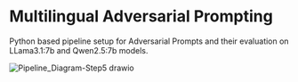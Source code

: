 # Multilingual Adversarial Prompting

Python based pipeline setup for Adversarial Prompts and their evaluation on LLama3.1:7b and Qwen2.5:7b models.

![Pipeline_Diagram-Step5 drawio](https://github.com/user-attachments/assets/9db7df06-36cb-4d45-826e-3a722283f0c5)
